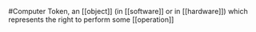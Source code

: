 #Computer 
Token, an [[object]] (in [[software]] or in [[hardware]]) which represents the right to perform some [[operation]]